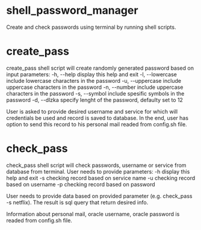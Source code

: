 # shell_password_manager
Create and check passwords using terminal by running shell scripts.

# create_pass
create_pass shell script will create randomly generated password based on input parameters:
-h, --help 	 display this help and exit
-l, --lowercase  include lowercase characters in the password
-u, --uppercase  include uppercase characters in the password
-n, --number 	 include uppercase characters in the password
-s, --symbol 	 include spesific symbols in the password
-d, --dlzka 	 specify lenght of the password, defaulty set to 12

User is asked to provide desired username and service for which will credentials be used and record is saved to database. In the end, user has option to send this record to his personal mail readed from config.sh file.

# check_pass
check_pass shell script will check passwords, username or service from database from terminal. User needs to provide parameters:
-h	display this help and exit
-s	checking record based on service name
-u	checking record based on username
-p	checking record based on password

User needs to provide data based on provided parameter (e.g. check_pass -s netflix). The result is sql query that return desired info.

Information about personal mail, oracle username, oracle password is readed from config.sh file.
